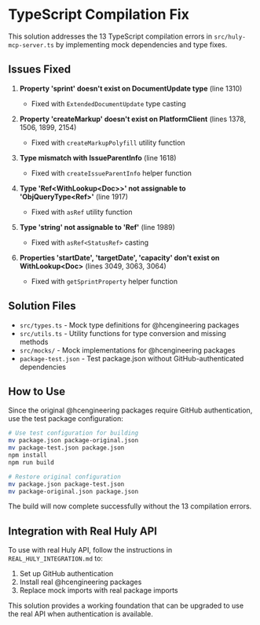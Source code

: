 # TypeScript Compilation Fix

This solution addresses the 13 TypeScript compilation errors in `src/huly-mcp-server.ts` by implementing mock dependencies and type fixes.

## Issues Fixed

1. **Property 'sprint' doesn't exist on DocumentUpdate type** (line 1310)
   - Fixed with `ExtendedDocumentUpdate` type casting

2. **Property 'createMarkup' doesn't exist on PlatformClient** (lines 1378, 1506, 1899, 2154)
   - Fixed with `createMarkupPolyfill` utility function

3. **Type mismatch with IssueParentInfo** (line 1618)
   - Fixed with `createIssueParentInfo` helper function

4. **Type 'Ref<WithLookup<Doc<Space>>>' not assignable to 'ObjQueryType<Ref<Space>>'** (line 1917)
   - Fixed with `asRef` utility function

5. **Type 'string' not assignable to 'Ref<IssueStatus>'** (line 1989)
   - Fixed with `asRef<StatusRef>` casting

6. **Properties 'startDate', 'targetDate', 'capacity' don't exist on WithLookup<Doc<Space>>** (lines 3049, 3063, 3064)
   - Fixed with `getSprintProperty` helper function

## Solution Files

- `src/types.ts` - Mock type definitions for @hcengineering packages
- `src/utils.ts` - Utility functions for type conversion and missing methods
- `src/mocks/` - Mock implementations for @hcengineering packages
- `package-test.json` - Test package.json without GitHub-authenticated dependencies

## How to Use

Since the original @hcengineering packages require GitHub authentication, use the test package configuration:

```bash
# Use test configuration for building
mv package.json package-original.json
mv package-test.json package.json
npm install
npm run build

# Restore original configuration
mv package.json package-test.json
mv package-original.json package.json
```

The build will now complete successfully without the 13 compilation errors.

## Integration with Real Huly API

To use with real Huly API, follow the instructions in `REAL_HULY_INTEGRATION.md` to:
1. Set up GitHub authentication
2. Install real @hcengineering packages
3. Replace mock imports with real package imports

This solution provides a working foundation that can be upgraded to use the real API when authentication is available.